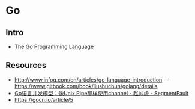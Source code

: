# Go


## Intro

- [The Go Programming Language](https://golang.org/)


## Resources

- http://www.infoq.com/cn/articles/go-language-introduction
— https://www.gitbook.com/book/liushuchun/golang/details
- [Go语言并发模型：像Unix Pipe那样使用channel - 赵帅虎 - SegmentFault](https://segmentfault.com/a/1190000006261218)
- https://gocn.io/article/5
